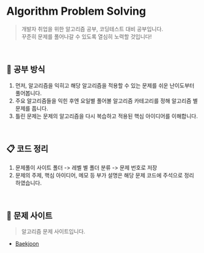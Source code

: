 # Algorithm Problem Solving
> 개발자 취업을 위한 알고리즘 공부, 코딩테스트 대비 공부입니다. <br>
> 꾸준히 문제를 풀어나갈 수 있도록 열심히 노력할 것입니다!

<br>

## 📝 공부 방식

1. 먼저, 알고리즘을 익히고 해당 알고리즘을 적용할 수 있는 문제를 쉬운 난이도부터 풀어봅니다.
2. 주요 알고리즘들을 익힌 후엔 요일별 풀어볼 알고리즘 카테고리를 정해 알고리즘 별 문제를 풉니다.
3. 틀린 문제는 문제의 알고리즘을 다시 복습하고 적용된 핵심 아이디어를 이해합니다.

<br>

## 📋 코드 정리

1. 문제풀이 사이트 폴더 -> 레벨 별 폴더 분류 -> 문제 번호로 저장
2. 문제의 주제, 핵심 아이디어, 메모 등 부가 설명은 해당 문제 코드에 주석으로 정리하였습니다.

<br>

## 👀 문제 사이트

> 알고리즘 문제 사이트입니다.<br>
- [Baekjoon](https://www.acmicpc.net/)
